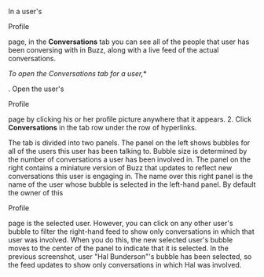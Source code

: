 

In a user's

Profile

page, in the
 **Conversations**
 tab you can see all of the people that user has been conversing with in Buzz, along with a live feed of the actual conversations.

*To open the Conversations tab for a user,**

. Open the user's

Profile

page by clicking his or her profile picture anywhere that it appears.
2. Click
 **Conversations**
 in the tab row under the row of hyperlinks.

The tab is divided into two panels. The panel on the left shows bubbles for all of the users this user has been talking to. Bubble size is determined by the number of conversations a user has been involved in. The panel on the right contains a miniature version of Buzz that updates to reflect new conversations this user is engaging in. The name over this right panel is the name of the user whose bubble is selected in the left-hand panel. By default the owner of this

Profile

page is the selected user. However, you can click on any other user's bubble to filter the right-hand feed to show only conversations in which that user was involved. When you do this, the new selected user's bubble moves to the center of the panel to indicate that it is selected. In the previous screenshot, user "Hal Bunderson"'s bubble has been selected, so the feed updates to show only conversations in which Hal was involved.

